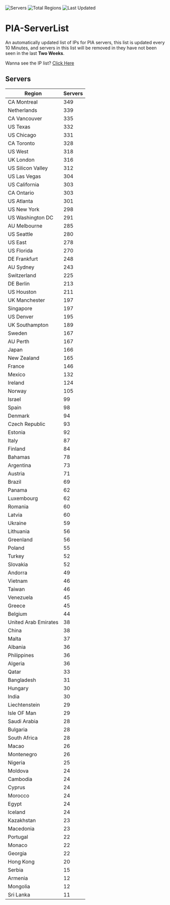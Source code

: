 ![Servers](https://img.shields.io/badge/Servers-11,640-darkgreen)
![Total Regions](https://img.shields.io/badge/Total_Regions-97-darkgreen)
![Last Updated](https://img.shields.io/badge/Last_Updated-April_29_2024_10:00_EDT-darkgreen)

# PIA-ServerList
An automatically updated list of IPs for PIA servers, this list is updated every 10 Minutes, and servers in this list will be removed in they have not been seen in the last **Two Weeks**.

Wanna see the IP list? [Click Here](./servers.json)

## Servers
| Region               | Servers |
|----------------------|---------|
| CA Montreal | 349 |
| Netherlands | 339 |
| CA Vancouver | 335 |
| US Texas | 332 |
| US Chicago | 331 |
| CA Toronto | 328 |
| US West | 318 |
| UK London | 316 |
| US Silicon Valley | 312 |
| US Las Vegas | 304 |
| US California | 303 |
| CA Ontario | 303 |
| US Atlanta | 301 |
| US New York | 298 |
| US Washington DC | 291 |
| AU Melbourne | 285 |
| US Seattle | 280 |
| US East | 278 |
| US Florida | 270 |
| DE Frankfurt | 248 |
| AU Sydney | 243 |
| Switzerland | 225 |
| DE Berlin | 213 |
| US Houston | 211 |
| UK Manchester | 197 |
| Singapore | 197 |
| US Denver | 195 |
| UK Southampton | 189 |
| Sweden | 167 |
| AU Perth | 167 |
| Japan | 166 |
| New Zealand | 165 |
| France | 146 |
| Mexico | 132 |
| Ireland | 124 |
| Norway | 105 |
| Israel | 99 |
| Spain | 98 |
| Denmark | 94 |
| Czech Republic | 93 |
| Estonia | 92 |
| Italy | 87 |
| Finland | 84 |
| Bahamas | 78 |
| Argentina | 73 |
| Austria | 71 |
| Brazil | 69 |
| Panama | 62 |
| Luxembourg | 62 |
| Romania | 60 |
| Latvia | 60 |
| Ukraine | 59 |
| Lithuania | 56 |
| Greenland | 56 |
| Poland | 55 |
| Turkey | 52 |
| Slovakia | 52 |
| Andorra | 49 |
| Vietnam | 46 |
| Taiwan | 46 |
| Venezuela | 45 |
| Greece | 45 |
| Belgium | 44 |
| United Arab Emirates | 38 |
| China | 38 |
| Malta | 37 |
| Albania | 36 |
| Philippines | 36 |
| Algeria | 36 |
| Qatar | 33 |
| Bangladesh | 31 |
| Hungary | 30 |
| India | 30 |
| Liechtenstein | 29 |
| Isle OF Man | 29 |
| Saudi Arabia | 28 |
| Bulgaria | 28 |
| South Africa | 28 |
| Macao | 26 |
| Montenegro | 26 |
| Nigeria | 25 |
| Moldova | 24 |
| Cambodia | 24 |
| Cyprus | 24 |
| Morocco | 24 |
| Egypt | 24 |
| Iceland | 24 |
| Kazakhstan | 23 |
| Macedonia | 23 |
| Portugal | 22 |
| Monaco | 22 |
| Georgia | 22 |
| Hong Kong | 20 |
| Serbia | 15 |
| Armenia | 12 |
| Mongolia | 12 |
| Sri Lanka | 11 |